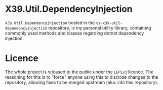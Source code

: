 # X39.Util.DependencyInjection
`X39.Util.DependencyInjection` hosted in the `cs-x39-util-dependencyinjection` repository, is my personal utility library,
containing commonly used methods and classes regarding dotnet dependency injection.

# Licence
The whole project is released to the public under the `LGPLv3` licence.
The reasoning for this is to "force" anyone using this to disclose changes to the
repository, allowing fixes to be merged upstream (aka: into this repository).
